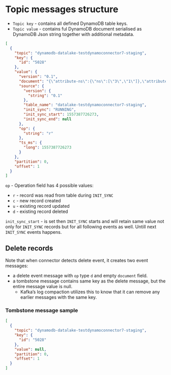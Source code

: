 
# Topic messages structure

* `Topic key` - contains all defined DynamoDB table keys. 
* `Topic value` - contains ful DynamoDB document serialised as DynamoDB Json string together with additional metadata.

```json
[
  {
    "topic": "dynamodb-datalake-testdynamoconnector7-staging",
    "key": {
      "id": "5028"
    },
    "value": {
      "version": "0.1",
      "document": "{\"attribute-ns\":{\"ns\":[\"3\",\"1\"]},\"attribute-bool\":{\"bool\":true},\"attribute-ss\":{\"ss\":[\"1aa\",\"2aa\"]},\"attribute-1\":{\"s\":\"test185347\"},\"attribute-m\":{\"m\":{\"key1\":{\"s\":\"MTYPE\"}}},\"id\":{\"s\":\"5028\"},\"attribute-null\":{\"null\":true}}",
      "source": {
        "version": {
          "string": "0.1"
        },
        "table_name": "datalake-testdynamoconnector7-staging",
        "init_sync": "RUNNING",
        "init_sync_start": 1557387726273,
        "init_sync_end": null
      },
      "op": {
        "string": "r"
      },
      "ts_ms": {
        "long": 1557387726273
      }
    },
    "partition": 0,
    "offset": 1
  }
]
```

`op` - Operation field has 4 possible values:
  * `r` - record was read from table during `INIT_SYNC`
  * `c` - new record created
  * `u` - existing record updated
  * `d` - existing record deleted

`init_sync_start` - is set then `INIT_SYNC` starts and will retain same value not only for `INIT_SYNC` records but for all following events as well. Untill next `INIT_SYNC` events happens.

## Delete records

Note that when connector detects delete event, it creates two event messages: 
 * a delete event message with `op` type `d` and empty `document` field.
 * a tombstone message contains same key as the delete message, but the entire message value is null.
    * Kafka’s log compaction utilizes this to know that it can remove any earlier messages with the same key.

### Tombstone message sample
```json
[
  {
    "topic": "dynamodb-datalake-testdynamoconnector7-staging",
    "key": {
      "id": "5028"
    },
    "value": null,
    "partition": 0,
    "offset": 1
  }
]
```